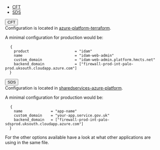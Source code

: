 <div class="platform-selector" id="front-door-config-clusters" data-module="app-tabs">
  <ul class="app-tabs" role="tablist">
    <li class="app-tabs__item js-tabs__item js-tabs__item--open" role="presentation">
      <a href="#front-door-config-cft" role="tab" aria-controls="front-door-config-cft" aria-expanded="false">
        CFT
      </a>
    </li>
    <li class="app-tabs__item js-tabs__item app-tabs__item--current" role="presentation">
      <a href="#front-door-config-sds" role="tab" aria-controls="front-door-config-sds" aria-expanded="true">
      SDS
      </a>
    </li>
  </ul>
  <div class="app-tabs__heading js-tabs__heading">
    <button aria-controls="front-door-config-cft" class="app-tabs__heading-button">CFT</button>
  </div>
  <div class="app-tabs__container js-tabs__container app-tabs__container--hidden" id="front-door-config-cft" role="tabpanel" aria-hidden="true">
    <div class="app-example__code">
      Configuration is located in
      <a href="https://github.com/hmcts/azure-platform-terraform/blob/master/environments/prod/prod.tfvars">azure-platform-terraform</a>.
      <p>A minimal configuration for production would be:</p>
      <pre data-module="app-copy" tabindex="0">
  <code>{
    product                     = "idam"
    name                        = "idam-web-admin"
    custom_domain               = "idam-web-admin.platform.hmcts.net"
    backend_domain              = ["firewall-prod-int-palo-prod.uksouth.cloudapp.azure.com"]
  }
</code></pre>
    </div>
  </div>
  
  <div class="app-tabs__heading js-tabs__heading app-tabs__heading--current">
    <button aria-controls="front-door-config-sds" class="app-tabs__heading-button" aria-expanded="true">SDS</button>
  </div>

  <div class="app-tabs__container js-tabs__container" id="front-door-config-sds" role="tabpanel" aria-hidden="false">
    <div>
      Configuration is located in 
      <a href="https://github.com/hmcts/sharedservices-azure-platform/blob/master/environments/prod/prod.tfvars">sharedservices-azure-platform</a>.
      <p>A minimal configuration for production would be:</p>
      <pre data-module="app-copy" tabindex="0">
  <code>{
    name             = "app-name"
    custom_domain    = "your-app.service.gov.uk"
    backend_domain   = ["firewall-prod-int-palo-sdsprod.uksouth.cloudapp.azure.com"]
  }
</code></pre>
    </div>
  </div>
</div>


For the other options available have a look at what other applications are using in the same file.

